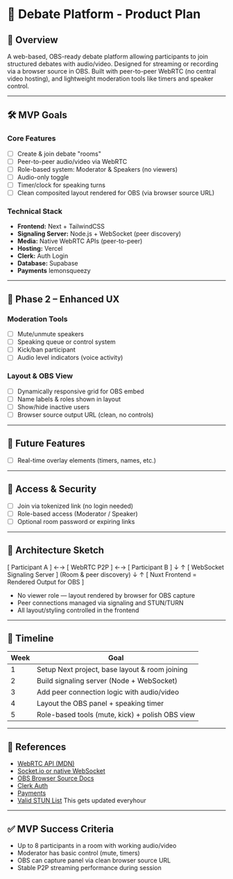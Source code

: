 # 🎤 Debate Platform - Product Plan

## 📌 Overview

A web-based, OBS-ready debate platform allowing participants to join structured debates with audio/video. Designed for streaming or recording via a browser source in OBS. Built with peer-to-peer WebRTC (no central video hosting), and lightweight moderation tools like timers and speaker control.

---

## 🛠️ MVP Goals

### Core Features

- [ ] Create & join debate "rooms"
- [ ] Peer-to-peer audio/video via WebRTC
- [ ] Role-based system: Moderator & Speakers (no viewers)
- [ ] Audio-only toggle
- [ ] Timer/clock for speaking turns
- [ ] Clean composited layout rendered for OBS (via browser source URL)

### Technical Stack

- **Frontend:** Next + TailwindCSS
- **Signaling Server:** Node.js + WebSocket (peer discovery)
- **Media:** Native WebRTC APIs (peer-to-peer)
- **Hosting:** Vercel
- **Clerk:** Auth Login
- **Database:** Supabase
- **Payments** lemonsqueezy

---

## 🧪 Phase 2 – Enhanced UX

### Moderation Tools

- [ ] Mute/unmute speakers
- [ ] Speaking queue or control system
- [ ] Kick/ban participant
- [ ] Audio level indicators (voice activity)

### Layout & OBS View

- [ ] Dynamically responsive grid for OBS embed
- [ ] Name labels & roles shown in layout
- [ ] Show/hide inactive users
- [ ] Browser source output URL (clean, no controls)

---

## 🚀 Future Features

- [ ] Real-time overlay elements (timers, names, etc.)

---

## 🔐 Access & Security

- [ ] Join via tokenized link (no login needed)
- [ ] Role-based access (Moderator / Speaker)
- [ ] Optional room password or expiring links

---

## 🧱 Architecture Sketch

[ Participant A ] ←→ [ WebRTC P2P ] ←→ [ Participant B ] ↓ ↑ [ WebSocket Signaling Server ] (Room & peer discovery) ↓ ↑ [ Nuxt Frontend = Rendered Output for OBS ]

- No viewer role — layout rendered by browser for OBS capture
- Peer connections managed via signaling and STUN/TURN
- All layout/styling controlled in the frontend

---

## 📆 Timeline

| Week | Goal                                            |
| ---- | ----------------------------------------------- |
| 1    | Setup Next project, base layout & room joining  |
| 2    | Build signaling server (Node + WebSocket)       |
| 3    | Add peer connection logic with audio/video      |
| 4    | Layout the OBS panel + speaking timer           |
| 5    | Role-based tools (mute, kick) + polish OBS view |

---

## 🔗 References

- [WebRTC API (MDN)](https://developer.mozilla.org/en-US/docs/Web/API/WebRTC_API)
- [Socket.io or native WebSocket](https://socket.io/)
- [OBS Browser Source Docs](https://obsproject.com/wiki/Browser-Source-Guide)
- [Clerk Auth](https://clerk.com/docs)
- [Payments](https://docs.lemonsqueezy.com/api)
- [Valid STUN List](https://raw.githubusercontent.com/pradt2/always-online-stun/master/valid_hosts.txt) This gets updated everyhour

---

## ✅ MVP Success Criteria

- Up to 8 participants in a room with working audio/video
- Moderator has basic control (mute, timers)
- OBS can capture panel via clean browser source URL
- Stable P2P streaming performance during session
